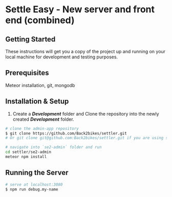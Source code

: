 # Settle Easy - New server and front end (combined)

## Getting Started

These instructions will get you a copy of the project up and running on your local machine for development and testing purposes.

## Prerequisites

Meteor installation, git, mongodb

## Installation & Setup

1. Create a _**Development**_ folder and Clone the repository into the newly created _**Development**_ folder.

```bash
# clone the admin-app repository
$ git clone https://github.com/Back2bikes/settler.git
# Or git clone git@github.com:Back2bikes/settler.git if you are using ssh

# navigate into `se2-admin` folder and run
cd settler/se2-admin
meteor npm install
```

## Running the Server

```bash
# serve at localhost:3080
$ npm run debug.my-name
```
